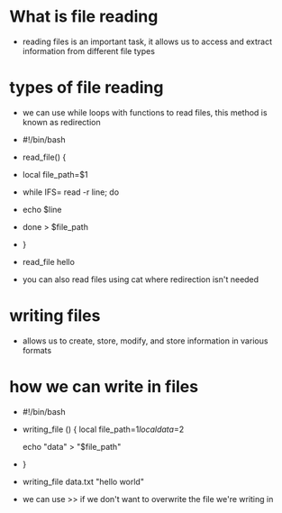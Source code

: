 # What is file reading

- reading files is an important task, it allows us to access and extract information from different file types

# types of file reading

- we can use while loops with functions to read files, this method is known as redirection
- #!/bin/bash

- read_file() {
- local file_path=$1
- while IFS= read -r line; do
- echo $line
- done > $file_path
- }
- read_file hello

- you can also read files using cat where redirection isn't needed



# writing files

- allows us to create, store, modify, and store information in various formats


# how we can write in files

- #!/bin/bash

- writing_file () {
    local file_path=$1
    local data=$2

    echo "data" > "$file_path"
- }
- writing_file data.txt "hello world"
- we can use >> if we don't want to overwrite the file we're writing in